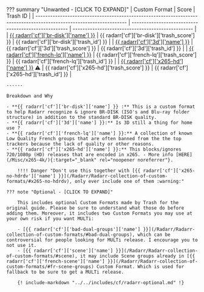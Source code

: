 ??? summary "Unwanted - [CLICK TO EXPAND]"
    | Custom Format                                                                                                       | Score                                                | Trash ID                                          |
    | ------------------------------------------------------------------------------------------------------------------- | ---------------------------------------------------- | ------------------------------------------------- |
    | [{{ radarr['cf']['br-disk']['name'] }}](/Radarr/Radarr-collection-of-custom-formats/#br-disk)                       | {{ radarr['cf']['br-disk']['trash_score'] }}         | {{ radarr['cf']['br-disk']['trash_id'] }}         |
    | [{{ radarr['cf']['3d']['name'] }}](/Radarr/Radarr-collection-of-custom-formats/#3d)                                 | {{ radarr['cf']['3d']['trash_score'] }}              | {{ radarr['cf']['3d']['trash_id'] }}              |
    | [{{ radarr['cf']['french-lq']['name'] }}](/Radarr/Radarr-collection-of-custom-formats/#fr-lq)                       | {{ radarr['cf']['french-lq']['trash_score'] }}       | {{ radarr['cf']['french-lq']['trash_id'] }}       |
    | [{{ radarr['cf']['x265-hd']['name'] }}](/Radarr/Radarr-collection-of-custom-formats/#x265-hd) :warning:             | {{ radarr['cf']['x265-hd']['trash_score'] }}         | {{ radarr['cf']['x265-hd']['trash_id'] }}         |

    ------

    Breakdown and Why

    - **{{ radarr['cf']['br-disk']['name'] }} :** This is a custom format to help Radarr recognize & ignore BR-DISK (ISO's and Blu-ray folder structure) in addition to the standard BR-DISK quality.
    - **{{ radarr['cf']['3d']['name'] }}:** Is 3D still a thing for home use ?
    - **{{ radarr['cf']['french-lq']['name'] }}:** A collection of known Low Quality French groups that are often banned from the the top trackers because the lack of quality or other reasons.
    - **{{ radarr['cf']['x265-hd']['name'] }}:** This blocks/ignores 720/1080p (HD) releases that are encoded in x265. - More info [HERE](/Misc/x265-4k/){:target="_blank" rel="noopener noreferrer"}.

        !!!! Danger "Don't use this together with [{{ radarr['cf']['x265-no-hdrdv']['name'] }}](/Radarr/Radarr-collection-of-custom-formats/#x265-no-hdrdv), only ever include one of them :warning:"

    ??? note "Optional - [CLICK TO EXPAND]"

        This includes optional Custom Formats made by Trash for the original guide. Please be sure to understand what those do before adding them. Moreover, it includes two Custom Formats you may use at your own risk if you want MULTi:

        - [{{ radarr['cf']['bad-dual-groups']['name'] }}](/Radarr/Radarr-collection-of-custom-formats/#bad-dual-groups), which can be controversial for people looking for MULTi release. I encourage you to not use it.
        - [{{ radarr['cf']['scene']['name'] }}](/Radarr/Radarr-collection-of-custom-formats/#scene), it may include Scene groups already in [{{ radarr['cf']['french-scene']['name'] }}](/Radarr/Radarr-collection-of-custom-formats/#fr-scene-groups) Custom Format. Which is used for fallback to be sure to get a MULTi release.

        {! include-markdown "../../includes/cf/radarr-optional.md" !}
